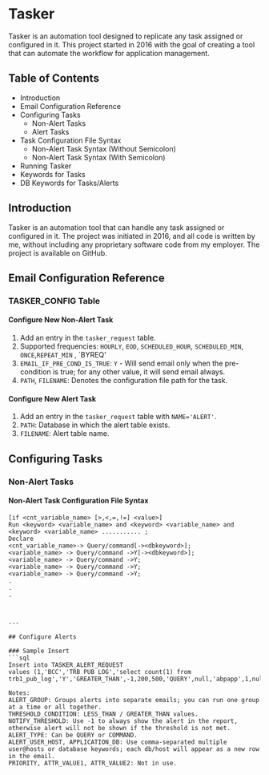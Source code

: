 # Tasker

Tasker is an automation tool designed to replicate any task assigned or configured in it. This project started in 2016 with the goal of creating a tool that can automate the workflow for application management.

## Table of Contents

- Introduction
- Email Configuration Reference
- Configuring Tasks
  - Non-Alert Tasks
  - Alert Tasks
- Task Configuration File Syntax
  - Non-Alert Task Syntax (Without Semicolon)
  - Non-Alert Task Syntax (With Semicolon)
- Running Tasker
- Keywords for Tasks
- DB Keywords for Tasks/Alerts

## Introduction

Tasker is an automation tool that can handle any task assigned or configured in it. The project was initiated in 2016, and all code is written by me, without including any proprietary software code from my employer. The project is available on GitHub.

## Email Configuration Reference

### TASKER_CONFIG Table

#### Configure New Non-Alert Task

1. Add an entry in the `tasker_request` table.
2. Supported frequencies: `HOURLY`, `EOD`, `SCHEDULED_HOUR`, `SCHEDULED_MIN`, `ONCE`,`REPEAT_MIN` , `BYREQ'
3. `EMAIL_IF_PRE_COND_IS_TRUE`: `Y` - Will send email only when the pre-condition is true; for any other value, it will send email always.
4. `PATH`, `FILENAME`: Denotes the configuration file path for the task.

#### Configure New Alert Task

1. Add an entry in the `tasker_request` table with `NAME='ALERT'`.
2. `PATH`: Database in which the alert table exists.
3. `FILENAME`: Alert table name.

## Configuring Tasks

### Non-Alert Tasks

#### Non-Alert Task Configuration File Syntax 

```plaintext
[if <cnt_variable_name> [>,<,=,!=] <value>]
Run <keyword> <variable_name> and <keyword> <variable_name> and <keyword> <variable_name> ........... ;
Declare
<cnt_variable_name>-> Query/command[-><dbkeyword>];
<variable_name> -> Query/command ->Y[-><dbkeyword>];
<variable_name> -> Query/command ->Y;
<variable_name> -> Query/command ->Y;
<variable_name> -> Query/command ->Y;
.
.
.



---

## Configure Alerts

### Sample Insert
```sql
Insert into TASKER_ALERT_REQUEST 
values (1,'BCC','TRB PUB LOG','select count(1) from trb1_pub_log','Y','GREATER_THAN',-1,200,500,'QUERY',null,'abpapp',1,null,null);

Notes:
ALERT_GROUP: Groups alerts into separate emails; you can run one group at a time or all together.
THRESHOLD_CONDITION: LESS_THAN / GREATER_THAN values.
NOTIFY_THRESHOLD: Use -1 to always show the alert in the report, otherwise alert will not be shown if the threshold is not met.
ALERT_TYPE: Can be QUERY or COMMAND.
ALERT_USER_HOST, APPLICATION_DB: Use comma-separated multiple user@hosts or database keywords; each db/host will appear as a new row in the email.
PRIORITY, ATTR_VALUE1, ATTR_VALUE2: Not in use.
